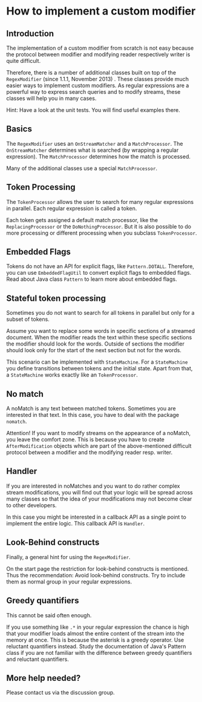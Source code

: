 # How to implement a custom modifier #

## Introduction ##

The implementation of a custom modifier from scratch is not easy because the protocol between modifier and modifying reader respectively writer is quite difficult.

Therefore, there is a number of additional classes built on top of the `RegexModifier` (since 1.1.1, November 2013) . These classes provide much easier ways to implement  custom modifiers. As regular expressions are a powerful way to express search queries and to modify streams, these classes will help you in many cases.

Hint: Have a look at the unit tests. You will find useful examples there.


## Basics ##

The `RegexModifier` uses an `OnStreamMatcher` and a `MatchProcessor`. The `OnStreamMatcher` determines what is searched (by wrapping a regular expression). The `MatchProcessor` determines how the match is processed.

Many of the additional classes use a special `MatchProcessor`.

## Token Processing ##

The `TokenProcessor` allows the user to search for many regular expressions in parallel. Each regular expression is called a token.

Each token gets assigned a default match processor, like the `ReplacingProcessor` or the `DoNothingProcessor`. But it is also possible to do more processing or different processing when you subclass `TokenProcessor`.

## Embedded Flags ##

Tokens do not have an API for explicit flags, like `Pattern.DOTALL`. Therefore, you can use `EmbeddedFlagUtil` to convert explicit flags to embedded flags. Read about Java class `Pattern` to learn more about embedded flags.

## Stateful token processing ##

Sometimes you do not want to search for all tokens in parallel but only for a subset of tokens.

Assume you want to replace some words in specific sections of a streamed document. When the modifier reads the text within these specific sections the modifier should look for the words. Outside of sections the modifier should look only for the start of the next section but not for the words.

This scenario can be implemented with `StateMachine`. For a `StateMachine` you define transitions between tokens and the initial state. Apart from that, a `StateMachine` works exactly like an `TokenProcessor`.

## No match ##

A noMatch is any text between matched tokens.
Sometimes you are interested in that text. In this case, you have to deal with the package `nomatch`.

Attention! If you want to modify streams on the appearance of a noMatch, you leave the comfort zone. This is because you have to create `AfterModification` objects which are part of the above-mentioned difficult protocol between a modifier and the modifying reader resp. writer.

## Handler ##

If you are interested in noMatches and you want to do rather complex stream modifications, you will find out that your logic will be spread across many classes so that the idea of your modifications may not become clear to other developers.

In this case you might be interested in a callback API as a single point to implement the entire logic. This callback API is `Handler`.

## Look-Behind constructs ##

Finally, a general hint for using the `RegexModifier`.

On the start page the restriction for look-behind constructs is mentioned. Thus the recommendation: Avoid look-behind constructs. Try to include them as normal group in your regular expressions.

## Greedy quantifiers ##

This cannot be said often enough.

If you use something like `.*` in your regular expression the chance is high that your modifier loads almost the entire content of the stream into the memory at once. This is because the asterisk is a greedy operator. Use reluctant quantifiers instead. Study the documentation of Java's Pattern class if you are not familiar with the difference between greedy quantifiers and reluctant quantifiers.

## More help needed? ##

Please contact us via the discussion group.
